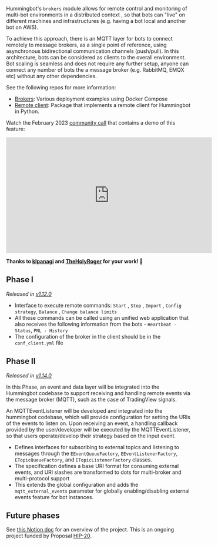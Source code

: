 Hummingbot's `brokers` module allows for remote control and monitoring of multi-bot environments in a distributed context , so that bots can "live" on different machines and infrastructures (e.g. having a bot local and another bot on AWS).

To achieve this approach, there is an MQTT layer for bots to connect remotely to message brokers, as a single point of reference, using asynchronous bidirectional communication channels (push/pull). In this architecture, bots can be considered as clients to the overall environment. Bot scaling is seamless and does not require any further setup, anyone can connect any number of bots the a message broker (e.g. RabbitMQ, EMQX etc) without any other dependencies.

See the following repos for more information:

* [Brokers](https://github.com/hummingbot/brokers): Various deployment examples using Docker Compose
* [Remote client](https://github.com/hummingbot/hbot-remote-client-py): Package that implements a remote client for Hummingbot in Python.

Watch the February 2023 [community call](/#community-calls) that contains a demo of this feature:

<iframe width="560" height="315" src="https://www.youtube.com/embed/O64Br_gMPhM" title="Bot Orchestration" frameborder="0" allow="accelerometer; autoplay; clipboard-write; encrypted-media; gyroscope; picture-in-picture; web-share" allowfullscreen></iframe>

**Thanks to [klpanagi](https://github.com/klpanagi) and [TheHolyRoger](https://github.com/TheHolyRoger) for your work! 🙏**

## Phase I

*Released in [v1.12.0](/release-notes/1.12.0/)*

- Interface to execute remote commands: `Start` , `Stop` , `Import` , `Config strategy`, `Balance` , `Change balance limits`
- All these commands can be called using an unified web application that also receives the following information from the bots - `Heartbeat - Status`, `PNL - History`
- The configuration of the broker in the client should be in the `conf_client.yml` file

## Phase II

*Released in [v1.14.0](/release-notes/1.14.0/)*

In this Phase, an event and data layer will be integrated into the Hummingbot codebase to support receiving and handling remote events via the message broker (MQTT), such as the case of TradingView signals.

An MQTTEventListener will be developed and integrated into the hummingbot codebase, which will provide configuration for setting the URIs of the events to listen on. Upon receiving an event, a handling callback provided by the user/developer will be executed by the MQTTEventListener, so that users operate/develop their strategy based on the input event.

- Defines interfaces for subscribing to external topics and listening to messages through the `EEventQueueFactory`, `EEventListenerFactory`, `ETopicQueueFactory`, and `ETopicListenerFactory` classes. 
- The specification defines a base URI format for consuming external events, and URI slashes are transformed to dots for multi-broker and multi-protocol support
- This extends the global configuration and adds the `mqtt_external_events` parameter for globally enabling/disabling external events feature for bot instances.

## Future phases

See [this Notion doc](https://www.notion.so/hummingbot-foundation/Bot-Orchestration-fcac18bd90d74b0ebca9b260617522f0) for an overview of the project. This is an ongoing project funded by Proposal [HIP-20](https://snapshot.org/#/hbot-ip.eth/proposal/0x23e5e5ec459daea8bcb2228b2e18bc081d4b12cb5067d7a9f9efe157cc05ce16).
